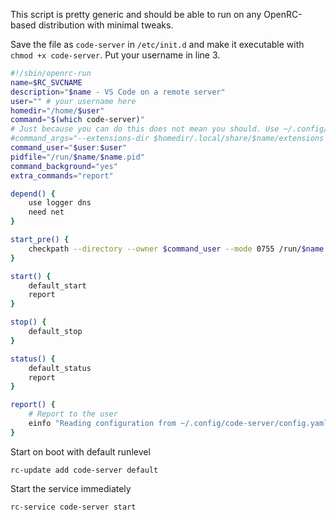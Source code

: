 This script is pretty generic and should be able to run on any OpenRC-based distribution with minimal tweaks.

Save the file as `code-server` in `/etc/init.d` and make it executable with `chmod +x code-server`. Put your username in line 3.

```bash
#!/sbin/openrc-run
name=$RC_SVCNAME
description="$name - VS Code on a remote server"
user="" # your username here
homedir="/home/$user"
command="$(which code-server)"
# Just because you can do this does not mean you should. Use ~/.config/code-server/config.yaml instead
#command_args="--extensions-dir $homedir/.local/share/$name/extensions --user-data-dir $homedir/.local/share/$name --disable-telemetry"
command_user="$user:$user"
pidfile="/run/$name/$name.pid"
command_background="yes"
extra_commands="report"

depend() {
	use logger dns
	need net
}

start_pre() {
	checkpath --directory --owner $command_user --mode 0755 /run/$name /var/log/$name
}

start() {
	default_start
	report
}

stop() {
	default_stop
}

status() {
	default_status
	report
}

report() {
	# Report to the user
	einfo "Reading configuration from ~/.config/code-server/config.yaml"
}
```

Start on boot with default runlevel
```
rc-update add code-server default
```

Start the service immediately
```
rc-service code-server start
```
